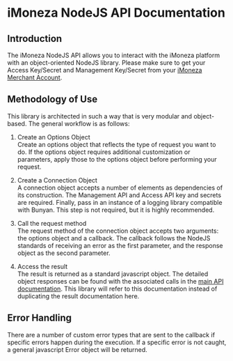 # iMoneza NodeJS API Documentation

## Introduction

The iMoneza NodeJS API allows you to interact with the iMoneza platform with an object-oriented NodeJS library.  Please make
sure to get your Access Key/Secret and Management Key/Secret from your [iMoneza Merchant Account](https://manageui.imoneza.com).

## Methodology of Use

This library is architected in such a way that is very modular and object-based.  The general workflow is as follows:

1. Create an Options Object  
Create an options object that reflects the type of request you want to do.  If the options object requires additional 
customization or parameters, apply those to the options object before performing your request.

2. Create a Connection Object  
A connection object accepts a number of elements as dependencies of its construction.  The Management API and Access API key
and secrets are required.  Finally, pass in an instance of a logging library compatible with Bunyan.  This step is not
required, but it is highly recommended.

3. Call the request method  
The request method of the connection object accepts two arguments: the options object and a callback.  The callback follows
the NodeJS standards of receiving an error as the first parameter, and the response object as the second parameter.

4. Access the result  
The result is returned as a standard javascript object.  The detailed object responses can be found with the associated
calls in the [main API documentation](http://imoneza.github.io/documentation/docs/api).  This library will refer to this
documentation instead of duplicating the result documentation here.

## Error Handling

There are a number of custom error types that are sent to the callback if specific errors happen during the execution.
If a specific error is not caught, a general javascript Error object will be returned.

